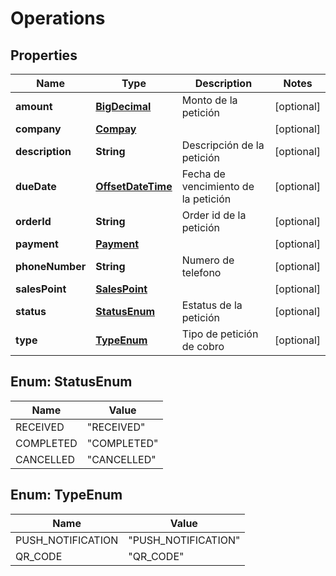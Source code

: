 # Operations

## Properties
Name | Type | Description | Notes
------------ | ------------- | ------------- | -------------
**amount** | [**BigDecimal**](BigDecimal.md) | Monto de la petición |  [optional]
**company** | [**Compay**](Compay.md) |  |  [optional]
**description** | **String** | Descripción de la petición |  [optional]
**dueDate** | [**OffsetDateTime**](OffsetDateTime.md) | Fecha de vencimiento de la petición |  [optional]
**orderId** | **String** | Order id de la petición |  [optional]
**payment** | [**Payment**](Payment.md) |  |  [optional]
**phoneNumber** | **String** | Numero de telefono |  [optional]
**salesPoint** | [**SalesPoint**](SalesPoint.md) |  |  [optional]
**status** | [**StatusEnum**](#StatusEnum) | Estatus de la petición |  [optional]
**type** | [**TypeEnum**](#TypeEnum) | Tipo de petición de cobro |  [optional]

<a name="StatusEnum"></a>
## Enum: StatusEnum
Name | Value
---- | -----
RECEIVED | &quot;RECEIVED&quot;
COMPLETED | &quot;COMPLETED&quot;
CANCELLED | &quot;CANCELLED&quot;

<a name="TypeEnum"></a>
## Enum: TypeEnum
Name | Value
---- | -----
PUSH_NOTIFICATION | &quot;PUSH_NOTIFICATION&quot;
QR_CODE | &quot;QR_CODE&quot;
